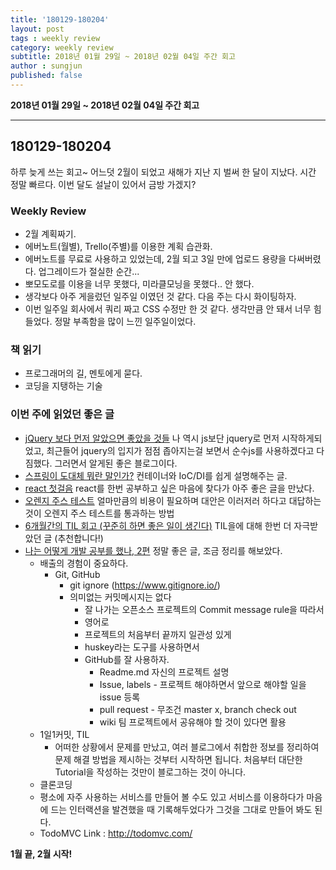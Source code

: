 ```yaml
---
title: '180129-180204'  
layout: post  
tags : weekly review
category: weekly review
subtitle: 2018년 01월 29일 ~ 2018년 02월 04일 주간 회고
author : sungjun
published: false
---
```


**2018년 01월 29일 ~ 2018년 02월 04일 주간 회고** 

---

## 180129-180204

하루 늦게 쓰는 회고~
어느덧 2월이 되었고 새해가 지난 지 벌써 한 달이 지났다. 시간 정말 빠르다. 이번 달도 설날이 있어서 금방 가겠지?

### Weekly Review
  - 2월 계획짜기.
  - 에버노트(월별), Trello(주별)를 이용한 계획 습관화.
  - 에버노트를 무료로 사용하고 있었는데, 2월 되고 3일 만에 업로드 용량을 다써버렸다. 업그레이드가 절실한 순간...
  - 뽀모도로를 이용을 너무 못했다, 미라클모닝을 못했다.. 안 했다.
  - 생각보다 아주 게을렀던 일주일 이였던 것 같다. 다음 주는 다시 화이팅하자.
  - 이번 일주일 회사에서 쿼리 짜고 CSS 수정만 한 것 같다. 생각만큼 안 돼서 너무 힘들었다. 정말 부족함을 많이 느낀 일주일이었다.



### 책 읽기
  - 프로그래머의 길, 멘토에게 묻다.
  - 코딩을 지탱하는 기술


### 이번 주에 읽었던 좋은 글
- [jQuery 보다 먼저 알았으면 좋았을 것들](http://blog.jeonghwan.net/2018/01/25/before-jquery.html) 나 역시 js보단 jquery로 먼저 시작하게되었고, 최근들어 jquery의 입지가 점점 좁아지는걸 보면서 순수js를 사용하겠다고 다짐했다. 그러면서 알게된 좋은 블로그이다.
- [스프링이 도대체 뭐란 말인가?](http://springmvc.egloos.com/m/487497) 컨테이너와 IoC/DI를 쉽게 설명해주는 글.
- [react 첫걸음](https://github.com/ehrudxo/react-howto/blob/master/README-ko.md#learning-react-itself) react를 한번 공부하고 싶은 마음에 찾다가 아주 좋은 글을 만났다.
- [오렌지 주스 테스트](https://johngrib.github.io/wiki/orange-juice-test/) 얼마만큼의 비용이 필요하며 대안은 이러저러 하다고 대답하는 것이 오렌지 주스 테스트를 통과하는 방법
- [6개월간의 TIL 회고 (꾸준히 하면 좋은 일이 생긴다)](https://wayhome25.github.io/til/2017/08/14/TIL-for-6-months/) TIL을에 대해 한번 더 자극받았던 글 (추천합니다!)
- [나는 어떻게 개발 공부를 했나, 2편](https://medium.com/@Jbee_/%EB%82%98%EB%8A%94-%EC%96%B4%EB%96%BB%EA%B2%8C-%EA%B0%9C%EB%B0%9C-%EA%B3%B5%EB%B6%80%EB%A5%BC-%ED%96%88%EB%82%98-2%ED%8E%B8-267a7ee108dc) 정말 좋은 글, 조금 정리를 해보았다.
  - 배출의 경험이 중요하다.
    - Git, GitHub
      - git ignore  (https://www.gitignore.io/)
      - 의미없는 커밋메시지는 없다
          - 잘 나가는 오픈소스 프로젝트의 Commit message rule을 따라서
        - 영어로
        - 프로젝트의 처음부터 끝까지 일관성 있게
        - huskey라는 도구를 사용하면서
        - GitHub를 잘 사용하자.
          - Readme.md  자신의 프로젝트 설명
          - Issue, labels - 프로젝트 해야하면서 앞으로 해야할 일을 issue 등록
          - pull request - 무조건 master x, branch check out
          - wiki 팀 프로젝트에서 공유해야 할 것이 있다면 활용
  - 1일1커밋, TIL
     - 어떠한 상황에서 문제를 만났고, 여러 블로그에서 취합한 정보를 정리하여 문제 해결 방법을 제시하는 것부터 시작하면 됩니다. 처음부터 대단한 Tutorial을 작성하는 것만이 블로그하는 것이 아니다.
  - 클론코딩
  - 평소에 자주 사용하는 서비스를 만들어 볼 수도 있고 서비스를 이용하다가 마음에 드는 인터랙션을 발견했을 때 기록해두었다가 그것을 그대로 만들어 봐도 된다.
  -  TodoMVC Link : http://todomvc.com/

 **1월 끝, 2월 시작!**
